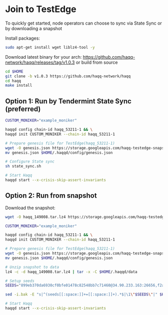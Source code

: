 # Join to TestEdge

To quickly get started, node operators can choose to sync via State Sync or by downloading a snapshot

Install packages:
```sh
sudo apt-get install wget liblz4-tool -y
```

Download latest binary for your arch:
https://github.com/haqq-network/haqq/releases/tag/v1.0.3 or build from source 
```sh
cd $HOME
git clone -b v1.0.3 https://github.com/haqq-network/haqq
cd haqq
make install
```

## Option 1: Run by Tendermint State Sync (preferred)
```sh
CUSTOM_MONIKER="example_moniker"

haqqd config chain-id haqq_53211-1 && \
haqqd init CUSTOM_MONIKER --chain-id haqq_53211-1

# Prepare genesis file for TestEdge(haqq_53211-1)
wget -O genesis.json https://storage.googleapis.com/haqq-testedge-snapshots/genesis.json
mv genesis.json $HOME/.haqqd/config/genesis.json

# Configure State sync
sh state_sync.sh

# Start Haqq
haqqd start --x-crisis-skip-assert-invariants
```

## Option 2: Run from snapshot

Download the snapshot:
```sh
wget -O haqq_149008.tar.lz4 https://storage.googleapis.com/haqq-testedge-snapshots/haqq_149008.tar.lz4

```

```sh
CUSTOM_MONIKER="example_moniker"

haqqd config chain-id haqq_53211-1 && \
haqqd init CUSTOM_MONIKER --chain-id haqq_53211-1

# Prepare genesis file for TestEdge(haqq_53211-1)
wget -O genesis.json https://storage.googleapis.com/haqq-testedge-snapshots/genesis.json
mv genesis.json $HOME/.haqqd/config/genesis.json

# Unzip snapshot to data
lz4 -c -d haqq_149008.tar.lz4 | tar -x -C $HOME/.haqqd/data

# Setup seeds
SEEDS="899eb370da6930cf0bfe01478c82548bb7c71460@34.90.233.163:26656,f2a78c20d5bb567dd05d525b76324a45b5b7aa28@34.90.227.10:26656,4705cf12fb56d7f9eb7144937c9f1b1d8c7b6a4a@34.91.195.139:26656,8f7b0add0523ec3648cb48bc12ac35357b1a73ae@195.201.123.87:26656"

sed -i.bak -E "s|^(seeds[[:space:]]+=[[:space:]]+).*$|\1\"$SEEDS\"|" $HOME/.haqqd/config/config.toml

# Start Haqq
haqqd start --x-crisis-skip-assert-invariants
```
